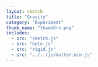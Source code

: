 ```yaml
---
layout: sketch
title: "Gravity"
category: "Experiment"
thumb_name: "thumbGrv.png"
includes:
  - src: "sketch.js"
  - src: "bole.js"
  - src: "rigid.js"
  - src: "../../js/matter.min.js"
---
```


<!--

  You can change the title, category and thumb as you like
  (just make sure the folder contain a jpg for the thumb with the correct name)
  Do not change the first line "layout: sketch"

  If you need to customize this html page:
    1) delete the line "layout: sketch"
    2) copy the content of "/_layouts/sketch.html" below.
    Make sure to leave one line of space between the markup above and the html code

-->
